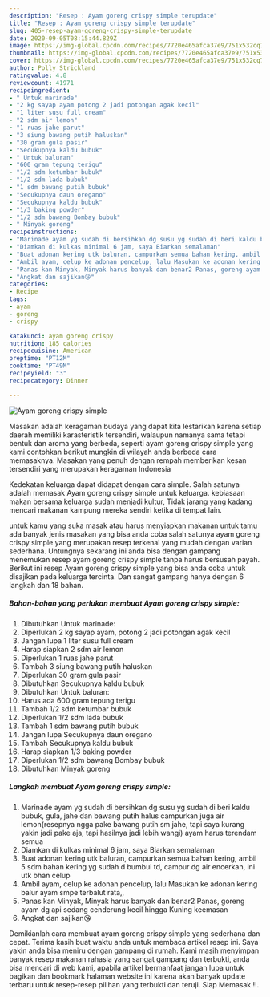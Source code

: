 ```yaml
---
description: "Resep : Ayam goreng crispy simple terupdate"
title: "Resep : Ayam goreng crispy simple terupdate"
slug: 405-resep-ayam-goreng-crispy-simple-terupdate
date: 2020-09-05T08:15:44.829Z
image: https://img-global.cpcdn.com/recipes/7720e465afca37e9/751x532cq70/ayam-goreng-crispy-simple-foto-resep-utama.jpg
thumbnail: https://img-global.cpcdn.com/recipes/7720e465afca37e9/751x532cq70/ayam-goreng-crispy-simple-foto-resep-utama.jpg
cover: https://img-global.cpcdn.com/recipes/7720e465afca37e9/751x532cq70/ayam-goreng-crispy-simple-foto-resep-utama.jpg
author: Polly Strickland
ratingvalue: 4.8
reviewcount: 41971
recipeingredient:
- " Untuk marinade"
- "2 kg sayap ayam potong 2 jadi potongan agak kecil"
- "1 liter susu full cream"
- "2 sdm air lemon"
- "1 ruas jahe parut"
- "3 siung bawang putih haluskan"
- "30 gram gula pasir"
- "Secukupnya kaldu bubuk"
- " Untuk baluran"
- "600 gram tepung terigu"
- "1/2 sdm ketumbar bubuk"
- "1/2 sdm lada bubuk"
- "1 sdm bawang putih bubuk"
- "Secukupnya daun oregano"
- "Secukupnya kaldu bubuk"
- "1/3 baking powder"
- "1/2 sdm bawang Bombay bubuk"
- " Minyak goreng"
recipeinstructions:
- "Marinade ayam yg sudah di bersihkan dg susu yg sudah di beri kaldu bubuk, gula, jahe dan bawang putih halus campurkan juga air lemon(resepnya ngga pake bawang putih sm jahe, tapi saya kurang yakin jadi pake aja, tapi hasilnya jadi lebih wangi) ayam harus terendam semua"
- "Diamkan di kulkas minimal 6 jam, saya Biarkan semalaman"
- "Buat adonan kering utk baluran, campurkan semua bahan kering, ambil 5 sdm bahan kering yg sudah d bumbui td, campur dg air encerkan, ini utk bhan celup"
- "Ambil ayam, celup ke adonan pencelup, lalu Masukan ke adonan kering balur ayam smpe terbalut rata,,"
- "Panas kan Minyak, Minyak harus banyak dan benar2 Panas, goreng ayam dg api sedang cenderung kecil hingga Kuning keemasan"
- "Angkat dan sajikan😘"
categories:
- Recipe
tags:
- ayam
- goreng
- crispy

katakunci: ayam goreng crispy 
nutrition: 185 calories
recipecuisine: American
preptime: "PT12M"
cooktime: "PT49M"
recipeyield: "3"
recipecategory: Dinner

---
```



![Ayam goreng crispy simple](https://img-global.cpcdn.com/recipes/7720e465afca37e9/751x532cq70/ayam-goreng-crispy-simple-foto-resep-utama.jpg)

Masakan adalah keragaman budaya yang dapat kita lestarikan karena setiap daerah memiliki karasteristik tersendiri, walaupun namanya sama tetapi bentuk dan aroma yang berbeda, seperti ayam goreng crispy simple yang kami contohkan berikut mungkin di wilayah anda berbeda cara memasaknya. Masakan yang penuh dengan rempah memberikan kesan tersendiri yang merupakan keragaman Indonesia



Kedekatan keluarga dapat didapat dengan cara simple. Salah satunya adalah memasak Ayam goreng crispy simple untuk keluarga. kebiasaan makan bersama keluarga sudah menjadi kultur, Tidak jarang yang kadang mencari makanan kampung mereka sendiri ketika di tempat lain.

untuk kamu yang suka masak atau harus menyiapkan makanan untuk tamu ada banyak jenis masakan yang bisa anda coba salah satunya ayam goreng crispy simple yang merupakan resep terkenal yang mudah dengan varian sederhana. Untungnya sekarang ini anda bisa dengan gampang menemukan resep ayam goreng crispy simple tanpa harus bersusah payah.
Berikut ini resep Ayam goreng crispy simple yang bisa anda coba untuk disajikan pada keluarga tercinta. Dan sangat gampang hanya dengan 6 langkah dan 18 bahan.


<!--inarticleads1-->

##### Bahan-bahan yang perlukan membuat Ayam goreng crispy simple:

1. Dibutuhkan  Untuk marinade:
1. Diperlukan 2 kg sayap ayam, potong 2 jadi potongan agak kecil
1. Jangan lupa 1 liter susu full cream
1. Harap siapkan 2 sdm air lemon
1. Diperlukan 1 ruas jahe parut
1. Tambah 3 siung bawang putih haluskan
1. Diperlukan 30 gram gula pasir
1. Dibutuhkan Secukupnya kaldu bubuk
1. Dibutuhkan  Untuk baluran:
1. Harus ada 600 gram tepung terigu
1. Tambah 1/2 sdm ketumbar bubuk
1. Diperlukan 1/2 sdm lada bubuk
1. Tambah 1 sdm bawang putih bubuk
1. Jangan lupa Secukupnya daun oregano
1. Tambah Secukupnya kaldu bubuk
1. Harap siapkan 1/3 baking powder
1. Diperlukan 1/2 sdm bawang Bombay bubuk
1. Dibutuhkan  Minyak goreng




<!--inarticleads2-->

##### Langkah membuat  Ayam goreng crispy simple:

1. Marinade ayam yg sudah di bersihkan dg susu yg sudah di beri kaldu bubuk, gula, jahe dan bawang putih halus campurkan juga air lemon(resepnya ngga pake bawang putih sm jahe, tapi saya kurang yakin jadi pake aja, tapi hasilnya jadi lebih wangi) ayam harus terendam semua
1. Diamkan di kulkas minimal 6 jam, saya Biarkan semalaman
1. Buat adonan kering utk baluran, campurkan semua bahan kering, ambil 5 sdm bahan kering yg sudah d bumbui td, campur dg air encerkan, ini utk bhan celup
1. Ambil ayam, celup ke adonan pencelup, lalu Masukan ke adonan kering balur ayam smpe terbalut rata,,
1. Panas kan Minyak, Minyak harus banyak dan benar2 Panas, goreng ayam dg api sedang cenderung kecil hingga Kuning keemasan
1. Angkat dan sajikan😘




Demikianlah cara membuat ayam goreng crispy simple yang sederhana dan cepat. Terima kasih buat waktu anda untuk membaca artikel resep ini. Saya yakin anda bisa meniru dengan gampang di rumah. Kami masih menyimpan banyak resep makanan rahasia yang sangat gampang dan terbukti, anda bisa mencari di web kami, apabila artikel bermanfaat jangan lupa untuk bagikan dan bookmark halaman website ini karena akan banyak update terbaru untuk resep-resep pilihan yang terbukti dan teruji. Siap Memasak !!. 
